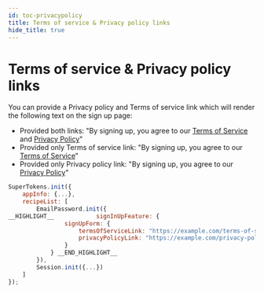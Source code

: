 ```yaml
---
id: toc-privacypolicy
title: Terms of service & Privacy policy links
hide_title: true
---
```


# Terms of service & Privacy policy links

You can provide a Privacy policy and Terms of service link which will render the following text on the sign up page:
- Provided both links: "By signing up, you agree to our [Terms of Service]() and [Privacy Policy]()"
- Provided only Terms of service link: "By signing up, you agree to our [Terms of Service]()"
- Provided only Privacy policy link: "By signing up, you agree to our [Privacy Policy]()"

<!--DOCUSAURUS_CODE_TABS-->
<!--ReactJS-->

```js
SuperTokens.init({
    appInfo: {...},
    recipeList: [
        EmailPassword.init({
__HIGHLIGHT__            signInUpFeature: {
                signUpForm: {
                    termsOfServiceLink: "https://example.com/terms-of-service",
                    privacyPolicyLink: "https://example.com/privacy-policy"  
                }
            } __END_HIGHLIGHT__
        }),
        Session.init({...})
    ]
});
```

<!--END_DOCUSAURUS_CODE_TABS-->